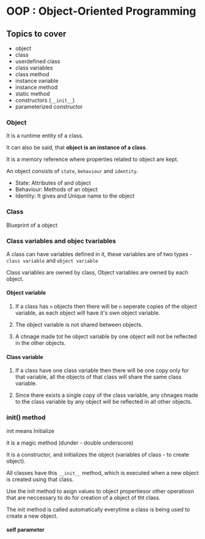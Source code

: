 # OOP : Object-Oriented Programming

## Topics to cover

- object
- class
- userdefined class
- class variables
- class method
- instance variable
- instance method
- static method
- constructors (`__init__`)
- parameterized constructor

### Object

It is a runtime entity of a class.

It can also be said, that __object is an instance of a class__.

It is a memory reference where properties related to object are kept.

An object consists of `state`, `behaviour` and `identity`.

- State: Attributes of and object
- Behaviour: Methods of an object
- Identity: It gives and Unique name to the object

### Class

Blueprint of a object

### Class variables and objec tvariables

A class can have variables defined in it, these variables are of two types - `class variable` and `object variable`

Class variables are owned by class, Object variables are owned by each object.

#### Object variable

1. If a class has `n` objects then there will be `n` seperate copies of the object variable, as each object will have it's own object variable.

2. The object variable is not shared between objects.

3. A chnage made tot he object variable by one object will not be reflected in the other objects.

#### Class variable

1. If a class have one class variable then there will be one copy only for that variable,
all the objects of that class will share the same class variable.

2. Since there exixts a single copy of the class variable,
any chnages made to the class variable by any object will be reflected in all other objects.

### __init__() method

init means Initialize

it is a magic method (dunder - double underscore)

It is a constructor, and initializes the object (variables of class - to create object).

All classes have this `__init__` method, which is executed when a new object is created using that class.

Use the init method to asign values to object propertiesor other operatiosn that are neccessary to do for creation of a object of tht class.

The init method is called automatically everytime a class is being used to create a new object.

#### self parameter
